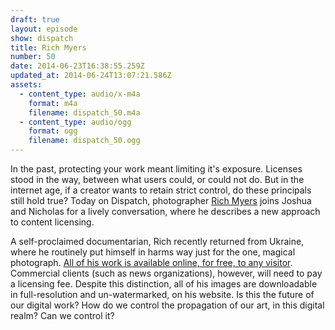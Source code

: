 ```yaml
---
draft: true
layout: episode
show: dispatch
title: Rich Myers
number: 50
date: 2014-06-23T16:38:55.259Z
updated_at: 2014-06-24T13:07:21.586Z
assets:
  - content_type: audio/x-m4a
    format: m4a
    filename: dispatch_50.m4a
  - content_type: audio/ogg
    format: ogg
    filename: dispatch_50.ogg
---
```

In the past, protecting your work meant limiting it's exposure. Licenses stood in the way, between what users could, or could not do. But in the internet age, if a creator wants to retain strict control, do these principals still hold true? Today on Dispatch, photographer [Rich Myers](http://richemyers.com) joins Joshua and Nicholas for a lively conversation, where he describes a new approach to content licensing.

A self-proclaimed documentarian, Rich recently returned from Ukraine, where he routinely put himself in harms way just for the one, magical photograph. [All of his work is available online, for free, to any visitor](http://richemyers.com/about/a-note-on-photo-presentation). Commercial clients (such as news organizations), however, will need to pay a licensing fee. Despite this distinction, all of his images are downloadable in full-resolution and un-watermarked, on his website. Is this the future of our digital work? How do we control the propagation of our art, in this digital realm? Can we control it?
